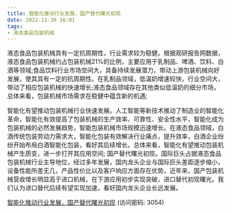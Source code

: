 ```yaml
---
title: 智能化推动行业发展，国产替代曙光初现
date: 2022-11-30 16:01
tags:
- 液态食品包装机械
---
```

液态食品包装机械具有一定抗周期性，行业需求较为稳健。根据观研报告网数据，液态食品包装机械约占包装机械21%的比例，主要应用于乳制品、啤酒、饮料、白酒等领域;食品饮料行业市场空间大，具备持续发展潜力，带动上游包装机械向好发展，使其具有一定的抗周期性。在乳制品领域，低温奶增速较快，行业空间大，带动了相应包装机械的快速增长;液态食品领域存在其他类似低温奶的细分市场，总体来看，包装机械市场需求在稳健中蕴含新的机遇;
<!-- more -->
智能化有望推动包装机械行业快速发展。人工智能等新技术推动了制造业的智能化革命，智能化有效提高了包装机械的生产效率、可靠性、安全性水平，智能化成为包装机械的必然发展趋势，智能包装机械市场规模迅速增长。在液态食品领域，白酒传统包装劳动力需求大，智能化包装有效解决行业痛点，提升效率，白酒企业纷纷开始布局白酒智能化包装，看好其后续增长。总体来看，智能化有望推动包装机械产生质变，进一步打开其应用空间;
国产替代曙光初现。国际巨头占据液态食品包装机械行业主导地位，经过多年发展，国内龙头企业与国际巨头差距逐步缩小，设备性能所差无几，产品性价比以及客户响应方面存在优势。近年来，国产包装机械营收增长明显高于进口机械，在下游应用初步实现突破，进口替代初现曙光。我们认为进口替代后续有望实现加速，看好国内龙头企业长远发展。

[智能化推动行业发展，国产替代曙光初现](https://url12.ctfile.com/f/3948612-738822333-5e10b0?p=3054)
(访问密码: 3054)

